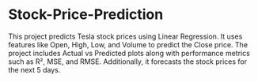 # Stock-Price-Prediction
This project predicts Tesla stock prices using Linear Regression. It uses features like Open, High, Low, and Volume to predict the Close price. The project includes Actual vs Predicted plots along with performance metrics such as R², MSE, and RMSE. Additionally, it forecasts the stock prices for the next 5 days.
